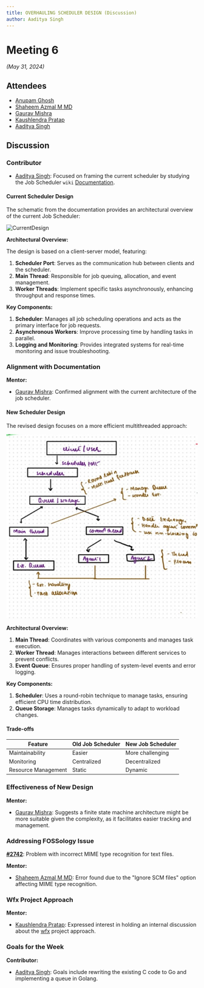 ```yaml
---
title: OVERHAULING SCHEDULER DESIGN (Discussion)
author: Aaditya Singh
---
```

<!--
SPDX-License-Identifier: CC-BY-SA-4.0
SPDX-FileCopyrightText: 2024 Aaditya Singh <singh.aaditya889@gmail.com>
-->

# Meeting 6

*(May 31, 2024)*

## Attendees

- [Anupam Ghosh](https://github.com/ag4ums)
- [Shaheem Azmal M MD](https://github.com/shaheemazmalmmd)
- [Gaurav Mishra](https://github.com/GMishx)
- [Kaushlendra Pratap](https://github.com/Kaushl2208)
- [Aaditya Singh](https://github.com/Aaditya-Singh78)

## Discussion

### Contributor

- [Aaditya Singh](https://github.com/Aaditya-Singh78): Focused on framing the current scheduler by studying the Job Scheduler `wiki` [Documentation](https://github.com/fossology/fossology/wiki/Job-Scheduler).

#### Current Scheduler Design

The schematic from the documentation provides an architectural overview of the current Job Scheduler:
<!-- change it! -->
![CurrentDesign](../asset/c_arch.jpg)

**Architectural Overview:**

The design is based on a client-server model, featuring:

1. **Scheduler Port**: Serves as the communication hub between clients and the scheduler.
2. **Main Thread**: Responsible for job queuing, allocation, and event management.
3. **Worker Threads**: Implement specific tasks asynchronously, enhancing throughput and response times.

**Key Components:**

1. **Scheduler**: Manages all job scheduling operations and acts as the primary interface for job requests.
2. **Asynchronous Workers**: Improve processing time by handling tasks in parallel.
3. **Logging and Monitoring**: Provides integrated systems for real-time monitoring and issue troubleshooting.

### Alignment with Documentation

**Mentor:**
- [Gaurav Mishra](https://github.com/GMishx): Confirmed alignment with the current architecture of the job scheduler.

#### New Scheduler Design

The revised design focuses on a more efficient multithreaded approach:
<!-- change it! -->
![NewDesign](../asset/arch_ver.01.jpg)

**Architectural Overview:**

1. **Main Thread**: Coordinates with various components and manages task execution.
2. **Worker Thread**: Manages interactions between different services to prevent conflicts.
3. **Event Queue**: Ensures proper handling of system-level events and error logging.

**Key Components:**

1. **Scheduler**: Uses a round-robin technique to manage tasks, ensuring efficient CPU time distribution.
2. **Queue Storage**: Manages tasks dynamically to adapt to workload changes.

#### Trade-offs

| Feature               | Old Job Scheduler    | New Job Scheduler    |
|-----------------------|----------------------|----------------------|
| Maintainability       | Easier               | More challenging     |
| Monitoring            | Centralized          | Decentralized        |
| Resource Management   | Static               | Dynamic              |

### Effectiveness of New Design

**Mentor:**
- [Gaurav Mishra](https://github.com/GMishx): Suggests a finite state machine architecture might be more suitable given the complexity, as it facilitates easier tracking and management.

### Addressing FOSSology Issue

**[#2742](https://github.com/fossology/fossology/issues/2742)**: Problem with incorrect MIME type recognition for text files.

**Mentor:**
- [Shaheem Azmal M MD](https://github.com/shaheemazmalmmd): Error found due to the "Ignore SCM files" option affecting MIME type recognition.

### Wfx Project Approach

**Mentor:**
 - [Kaushlendra Pratap](https://github.com/Kaushl2208): Expressed interest in holding an internal discussion about the [wfx](https://github.com/siemens/wfx) project approach.

### Goals for the Week

**Contributor:**
- [Aaditya Singh](https://github.com/Aaditya-Singh78): Goals include rewriting the existing C code to Go and implementing a queue in Golang.
